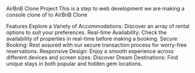 AirBnB Clone Project
This is a step to web development
we are making a console clone of  to AirBnB Clone

Features
Explore a Variety of Accommodations: Discover an array of rental options to suit your preferences.
Real-time Availability: Check the availability of properties in real-time before making a booking.
Secure Booking: Rest assured with our secure transaction process for worry-free reservations.
Responsive Design: Enjoy a smooth experience across different devices and screen sizes.
Discover Dream Destinations: Find unique stays in both popular and hidden gem locations.
